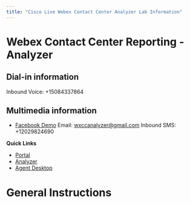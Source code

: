 ```yaml
---
title: "Cisco Live Webex Contact Center Analyzer Lab Information"
---
```


# Webex Contact Center Reporting - Analyzer

## Dial-in information
Inbound Voice: 	+15084337864

## Multimedia information
* [Facebook Demo](https://www.facebook.com/Wxcc-Demo-Page-107841834739318)
Email: 	wxccanalyzer@gmail.com
Inbound SMS: 	+12029824690

**Quick Links**

* [Portal](https://portal.wxcc-us1.cisco.com/portal)
* [Analyzer](https://analyzer.wxcc-us1.cisco.com/analyzer/home)
* [Agent Desktop](https://desktop.wxcc-us1.cisco.com)

# General Instructions



